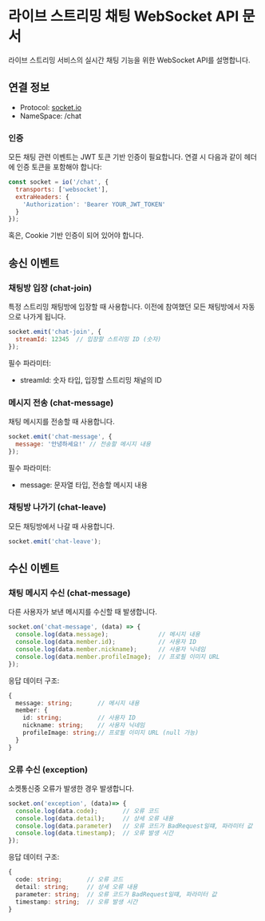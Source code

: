 # 라이브 스트리밍 채팅 WebSocket API 문서
라이브 스트리밍 서비스의 실시간 채팅 기능을 위한 WebSocket API를 설명합니다.

## 연결 정보
- Protocol: [socket.io](https://socket.io)
- NameSpace: /chat

### 인증
모든 채팅 관련 이벤트는 JWT 토큰 기반 인증이 필요합니다. 연결 시 다음과 같이 헤더에 인증 토큰을 포함해야 합니다:

```javascript
const socket = io('/chat', {
  transports: ['websocket'],
  extraHeaders: {
    'Authorization': 'Bearer YOUR_JWT_TOKEN'
  }
});
```

혹은, Cookie 기반 인증이 되어 있어야 합니다.

## 송신 이벤트

### 채팅방 입장 (chat-join)
특정 스트리밍 채팅방에 입장할 때 사용합니다. 이전에 참여했던 모든 채팅방에서 자동으로 나가게 됩니다.

```javascript
socket.emit('chat-join', {
  streamId: 12345  // 입장할 스트리밍 ID (숫자)
});
```

필수 파라미터:
- streamId: 숫자 타입, 입장할 스트리밍 채널의 ID

### 메시지 전송 (chat-message)
채팅 메시지를 전송할 때 사용합니다.

```javascript
socket.emit('chat-message', {
  message: '안녕하세요!' // 전송할 메시지 내용
});
```
필수 파라미터:
- message: 문자열 타입, 전송할 메시지 내용

### 채팅방 나가기 (chat-leave)
모든 채팅방에서 나갈 때 사용합니다.

```javascript
socket.emit('chat-leave');
```

## 수신 이벤트
### 채팅 메시지 수신 (chat-message)
다른 사용자가 보낸 메시지를 수신할 때 발생합니다.

```javascript
socket.on('chat-message', (data) => {
  console.log(data.message);              // 메시지 내용
  console.log(data.member.id);            // 사용자 ID
  console.log(data.member.nickname);      // 사용자 닉네임
  console.log(data.member.profileImage);  // 프로필 이미지 URL
});
```

응답 데이터 구조:
```typescript
{
  message: string;       // 메시지 내용
  member: {
    id: string;          // 사용자 ID
    nickname: string;    // 사용자 닉네임
    profileImage: string;// 프로필 이미지 URL (null 가능)
  }
}
```

### 오류 수신 (exception)
소켓통신중 오류가 발생한 경우 발생합니다.

```javascript
socket.on('exception', (data)=> {
  console.log(data.code);       // 오류 코드
  console.log(data.detail);     // 상세 오류 내용
  console.log(data.parameter)   // 오류 코드가 BadRequest일떄, 파라미터 값 
  console.log(data.timestamp);  // 오류 발생 시간
});
```

응답 데이터 구조:
```typescript
{
  code: string;       // 오류 코드
  detail: string;     // 상세 오류 내용
  parameter: string;  // 오류 코드가 BadRequest일떄, 파라미터 값 
  timestamp: string;  // 오류 발생 시간
}
```
